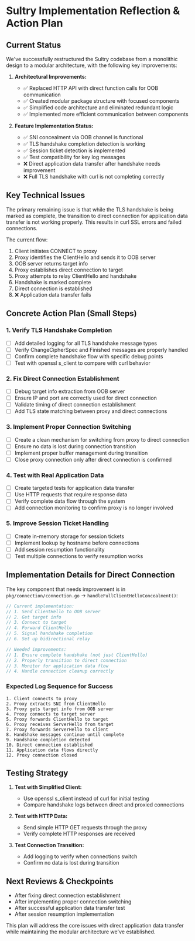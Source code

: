 # Sultry Implementation Reflection & Action Plan

## Current Status

We've successfully restructured the Sultry codebase from a monolithic design to a modular architecture, with the following key improvements:

1. **Architectural Improvements:**
   - ✅ Replaced HTTP API with direct function calls for OOB communication
   - ✅ Created modular package structure with focused components
   - ✅ Simplified code architecture and eliminated redundant logic
   - ✅ Implemented more efficient communication between components

2. **Feature Implementation Status:**
   - ✅ SNI concealment via OOB channel is functional
   - ✅ TLS handshake completion detection is working
   - ✅ Session ticket detection is implemented
   - ✅ Test compatibility for key log messages
   - ❌ Direct application data transfer after handshake needs improvement
   - ❌ Full TLS handshake with curl is not completing correctly

## Key Technical Issues

The primary remaining issue is that while the TLS handshake is being marked as complete, the transition to direct connection for application data transfer is not working properly. This results in curl SSL errors and failed connections.

The current flow:
1. Client initiates CONNECT to proxy
2. Proxy identifies the ClientHello and sends it to OOB server
3. OOB server returns target info
4. Proxy establishes direct connection to target
5. Proxy attempts to relay ClientHello and handshake
6. Handshake is marked complete
7. Direct connection is established
8. ❌ Application data transfer fails

## Concrete Action Plan (Small Steps)

### 1. Verify TLS Handshake Completion
- [ ] Add detailed logging for all TLS handshake message types
- [ ] Verify ChangeCipherSpec and Finished messages are properly handled
- [ ] Confirm complete handshake flow with specific debug points
- [ ] Test with openssl s_client to compare with curl behavior

### 2. Fix Direct Connection Establishment
- [ ] Debug target info extraction from OOB server
- [ ] Ensure IP and port are correctly used for direct connection
- [ ] Validate timing of direct connection establishment
- [ ] Add TLS state matching between proxy and direct connections

### 3. Implement Proper Connection Switching
- [ ] Create a clean mechanism for switching from proxy to direct connection
- [ ] Ensure no data is lost during connection transition
- [ ] Implement proper buffer management during transition
- [ ] Close proxy connection only after direct connection is confirmed

### 4. Test with Real Application Data
- [ ] Create targeted tests for application data transfer
- [ ] Use HTTP requests that require response data
- [ ] Verify complete data flow through the system
- [ ] Add connection monitoring to confirm proxy is no longer involved

### 5. Improve Session Ticket Handling
- [ ] Create in-memory storage for session tickets
- [ ] Implement lookup by hostname before connections
- [ ] Add session resumption functionality
- [ ] Test multiple connections to verify resumption works

## Implementation Details for Direct Connection

The key component that needs improvement is in `pkg/connection/connection.go` → `handleFullClientHelloConcealment()`:

```go
// Current implementation:
// 1. Send ClientHello to OOB server
// 2. Get target info
// 3. Connect to target
// 4. Forward ClientHello
// 5. Signal handshake completion
// 6. Set up bidirectional relay

// Needed improvements:
// 1. Ensure complete handshake (not just ClientHello)
// 2. Properly transition to direct connection
// 3. Monitor for application data flow
// 4. Handle connection cleanup correctly
```

### Expected Log Sequence for Success

```
1. Client connects to proxy
2. Proxy extracts SNI from ClientHello
3. Proxy gets target info from OOB server
4. Proxy connects to target server
5. Proxy forwards ClientHello to target
6. Proxy receives ServerHello from target
7. Proxy forwards ServerHello to client
8. Handshake messages continue until complete
9. Handshake completion detected
10. Direct connection established
11. Application data flows directly
12. Proxy connection closed
```

## Testing Strategy

1. **Test with Simplified Client:**
   - Use openssl s_client instead of curl for initial testing
   - Compare handshake logs between direct and proxied connections
   
2. **Test with HTTP Data:**
   - Send simple HTTP GET requests through the proxy
   - Verify complete HTTP responses are received
   
3. **Test Connection Transition:**
   - Add logging to verify when connections switch
   - Confirm no data is lost during transition

## Next Reviews & Checkpoints

- After fixing direct connection establishment
- After implementing proper connection switching
- After successful application data transfer test
- After session resumption implementation

This plan will address the core issues with direct application data transfer while maintaining the modular architecture we've established.